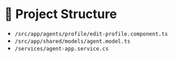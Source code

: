 # 📁 Project Structure

- `/src/app/agents/profile/edit-profile.component.ts`
- `/src/app/shared/models/agent.model.ts`
- `/services/agent-app.service.cs`